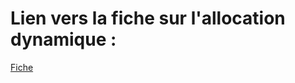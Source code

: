 # Lien vers la fiche sur l'allocation dynamique :

[Fiche](https://github.com/Tahorog/Cstorage/blob/main/_Fiches/15_AllocationDynamique/Fiche.md)
